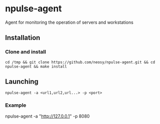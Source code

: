 # npulse-agent
Agent for monitoring the operation of servers and workstations

## Installation
### Clone and install
```
cd /tmp && git clone https://github.com/neosy/npulse-agent.git && cd npulse-agent && make install
```
## Launching
```
npulse-agent -a <url1,url2,url...> -p <port>
```
### Example
npulse-agent -a "http://127.0.0.1" -p 8080